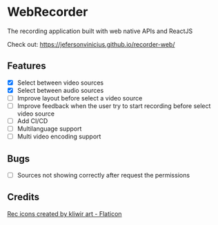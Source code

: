 # WebRecorder

The recording application built with web native APIs and ReactJS

Check out: https://jefersonvinicius.github.io/recorder-web/

## Features
- [x] Select between video sources
- [x] Select between audio sources
- [ ] Improve layout before select a video source
- [ ] Improve feedback when the user try to start recording before select video source
- [ ] Add CI/CD
- [ ] Multilanguage support
- [ ] Multi video encoding support

## Bugs
- [ ] Sources not showing correctly after request the permissions

## Credits
<a href="https://www.flaticon.com/free-icons/rec" title="rec icons">Rec icons created by kliwir art - Flaticon</a>